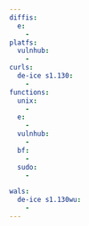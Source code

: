 ```yaml
---
diffis:
  e:
    -
platfs:
  vulnhub:
    -
curls:
  de-ice s1.130:
    -
functions:
  unix:
    -
  e:
    -
  vulnhub:
    -
  bf:
    -
  sudo:
    -

wals:
  de-ice s1.130wu:
    -
---
```

